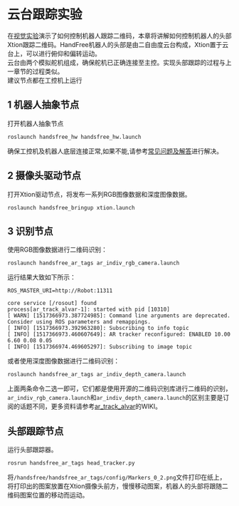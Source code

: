 # 云台跟踪实验
在[视觉实验](/docs/Tutorial/2.3-Vision-Test.md)演示了如何控制机器人跟踪二维码，本章将讲解如何控制机器人的头部Xtion跟踪二维码。HandFree机器人的头部是由二自由度云台构成，Xtion置于云台上，可以进行俯仰和偏转运动。  
云台由两个模拟舵机组成，确保舵机已正确连接至主控。实现头部跟踪的过程与上一章节的过程类似。  
建议节点都在工控机上运行

## 1 机器人抽象节点
打开机器人抽象节点

```
roslaunch handsfree_hw handsfree_hw.launch
```

确保工控机及机器人底层连接正常,如果不能,请参考[常见问题及解答](/docs/FAQ/solution-of-handsfree-hw-error.md)进行解决。  

## 2 摄像头驱动节点
打开Xtion驱动节点，将发布一系列RGB图像数据和深度图像数据。

```
roslaunch handsfree_bringup xtion.launch  
```

## 3 识别节点  
使用RGB图像数据进行二维码识别：

```
roslaunch handsfree_ar_tags ar_indiv_rgb_camera.launch  
```
运行结果大致如下所示：

```
ROS_MASTER_URI=http://Robot:11311

core service [/rosout] found
process[ar_track_alvar-1]: started with pid [10310]
[ WARN] [1517366973.387724985]: Command line arguments are deprecated. Consider using ROS parameters and remappings.
[ INFO] [1517366973.392963280]: Subscribing to info topic
[ INFO] [1517366973.460607649]: AR tracker reconfigured: ENABLED 10.00 6.60 0.08 0.05
[ INFO] [1517366974.469605297]: Subscribing to image topic

```
或者使用深度图像数据进行二维码识别：

```
roslaunch handsfree_ar_tags ar_indiv_depth_camera.launch  
```

上面两条命令二选一即可，它们都是使用开源的二维码识别库进行二维码的识别，`ar_indiv_rgb_camera.launch`和`ar_indiv_depth_camera.launch`的区别主要是订阅的话题不同，更多资料请参考[ar_track_alvar](http://wiki.ros.org/ar_track_alvar/)的WIKI。  
## 头部跟踪节点  
运行头部跟踪器。

```
rosrun handsfree_ar_tags head_tracker.py
```

将`/handsfree/handsfree_ar_tags/config/Markers_0_2.png`文件打印在纸上，将打印出的图案放置在Xtion摄像头前方，慢慢移动图案，机器人的头部将跟随二维码图案位置的移动而运动。  
